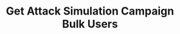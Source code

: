 ---
title: Get Attack Simulation Campaign Bulk Users
excerpt: >-
  Get a bulk report (csv format) for all the enrolled users in an attack
  simulation campaign.
api:
  file: spec.json
  operationId: get_attacksimulations-attacksimulationid-users-bulk
hidden: false
---